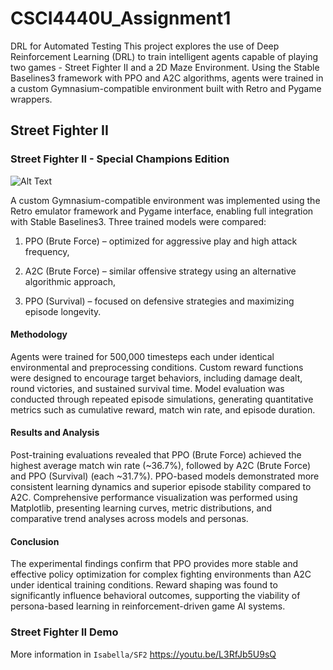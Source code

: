 # CSCI4440U_Assignment1
DRL for Automated Testing
This project explores the use of Deep Reinforcement Learning (DRL) to train intelligent agents capable of playing two games - Street Fighter II and a 2D Maze Environment. Using the Stable Baselines3 framework with PPO and A2C algorithms, agents were trained in a custom Gymnasium-compatible environment built with Retro and Pygame wrappers.

## Street Fighter II

### Street Fighter II - Special Champions Edition
![Alt Text](https://s5.ezgif.com/tmp/ezgif-573e62cb23cc68.gif)

A custom Gymnasium-compatible environment was implemented using the Retro emulator framework and Pygame interface, enabling full integration with Stable Baselines3. Three trained models were compared:

1. PPO (Brute Force) – optimized for aggressive play and high attack frequency,

2. A2C (Brute Force) – similar offensive strategy using an alternative algorithmic approach,

3. PPO (Survival) – focused on defensive strategies and maximizing episode longevity.

#### Methodology
Agents were trained for 500,000 timesteps each under identical environmental and preprocessing conditions. Custom reward functions were designed to encourage target behaviors, including damage dealt, round victories, and sustained survival time. Model evaluation was conducted through repeated episode simulations, generating quantitative metrics such as cumulative reward, match win rate, and episode duration.

#### Results and Analysis
Post-training evaluations revealed that PPO (Brute Force) achieved the highest average match win rate (~36.7%), followed by A2C (Brute Force) and PPO (Survival) (each ~31.7%). PPO-based models demonstrated more consistent learning dynamics and superior episode stability compared to A2C.
Comprehensive performance visualization was performed using Matplotlib, presenting learning curves, metric distributions, and comparative trend analyses across models and personas.
#### Conclusion
The experimental findings confirm that PPO provides more stable and effective policy optimization for complex fighting environments than A2C under identical training conditions. Reward shaping was found to significantly influence behavioral outcomes, supporting the viability of persona-based learning in reinforcement-driven game AI systems.

### Street Fighter II Demo
More information in `Isabella/SF2`
https://youtu.be/L3RfJb5U9sQ
